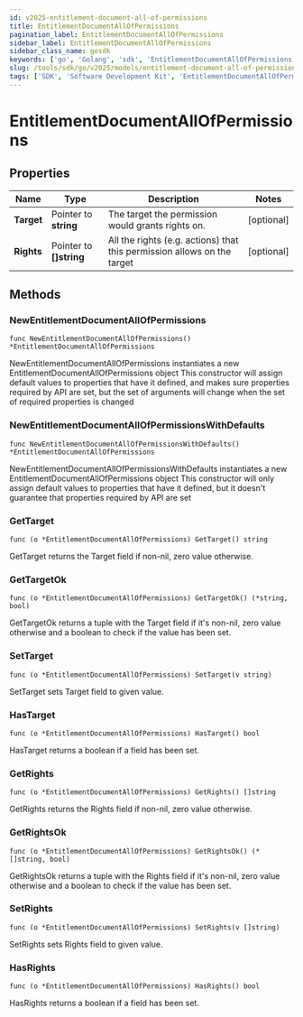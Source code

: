 ```yaml
---
id: v2025-entitlement-document-all-of-permissions
title: EntitlementDocumentAllOfPermissions
pagination_label: EntitlementDocumentAllOfPermissions
sidebar_label: EntitlementDocumentAllOfPermissions
sidebar_class_name: gosdk
keywords: ['go', 'Golang', 'sdk', 'EntitlementDocumentAllOfPermissions', 'V2025EntitlementDocumentAllOfPermissions'] 
slug: /tools/sdk/go/v2025/models/entitlement-document-all-of-permissions
tags: ['SDK', 'Software Development Kit', 'EntitlementDocumentAllOfPermissions', 'V2025EntitlementDocumentAllOfPermissions']
---
```


# EntitlementDocumentAllOfPermissions

## Properties

Name | Type | Description | Notes
------------ | ------------- | ------------- | -------------
**Target** | Pointer to **string** | The target the permission would grants rights on. | [optional] 
**Rights** | Pointer to **[]string** | All the rights (e.g. actions) that this permission allows on the target | [optional] 

## Methods

### NewEntitlementDocumentAllOfPermissions

`func NewEntitlementDocumentAllOfPermissions() *EntitlementDocumentAllOfPermissions`

NewEntitlementDocumentAllOfPermissions instantiates a new EntitlementDocumentAllOfPermissions object
This constructor will assign default values to properties that have it defined,
and makes sure properties required by API are set, but the set of arguments
will change when the set of required properties is changed

### NewEntitlementDocumentAllOfPermissionsWithDefaults

`func NewEntitlementDocumentAllOfPermissionsWithDefaults() *EntitlementDocumentAllOfPermissions`

NewEntitlementDocumentAllOfPermissionsWithDefaults instantiates a new EntitlementDocumentAllOfPermissions object
This constructor will only assign default values to properties that have it defined,
but it doesn't guarantee that properties required by API are set

### GetTarget

`func (o *EntitlementDocumentAllOfPermissions) GetTarget() string`

GetTarget returns the Target field if non-nil, zero value otherwise.

### GetTargetOk

`func (o *EntitlementDocumentAllOfPermissions) GetTargetOk() (*string, bool)`

GetTargetOk returns a tuple with the Target field if it's non-nil, zero value otherwise
and a boolean to check if the value has been set.

### SetTarget

`func (o *EntitlementDocumentAllOfPermissions) SetTarget(v string)`

SetTarget sets Target field to given value.

### HasTarget

`func (o *EntitlementDocumentAllOfPermissions) HasTarget() bool`

HasTarget returns a boolean if a field has been set.

### GetRights

`func (o *EntitlementDocumentAllOfPermissions) GetRights() []string`

GetRights returns the Rights field if non-nil, zero value otherwise.

### GetRightsOk

`func (o *EntitlementDocumentAllOfPermissions) GetRightsOk() (*[]string, bool)`

GetRightsOk returns a tuple with the Rights field if it's non-nil, zero value otherwise
and a boolean to check if the value has been set.

### SetRights

`func (o *EntitlementDocumentAllOfPermissions) SetRights(v []string)`

SetRights sets Rights field to given value.

### HasRights

`func (o *EntitlementDocumentAllOfPermissions) HasRights() bool`

HasRights returns a boolean if a field has been set.


